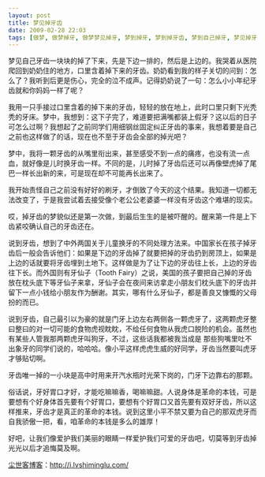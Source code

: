 ```yaml
---
layout: post
title: 梦见掉牙齿
date: 2009-02-28 22:03
tags: [做梦, 做梦掉牙, 做梦梦见掉牙, 梦到掉牙, 梦到掉牙齿, 梦到自己掉牙, 梦见掉牙, 梦见自己掉牙, 每月记梦]
---
```

梦见自己牙齿一块块的掉了下来，先是下边一排的，然后是上边的。我哭着从医院爬回到奶奶住的地方，口里含着掉下来的牙齿。奶奶看到我的样子关切的问到：怎么了？我听到后更是伤心，完全的泣不成声。记得奶奶说了一句：怎么小小年纪牙齿就和你妈妈一样了呢？

我用一只手接过口里含着的掉下来的牙齿，轻轻的放在地上，此时口里只剩下光秃秃的牙床。梦中，我想到：这下子完了，难道要把满嘴都装上假牙？这以后的日子可怎么过啊？我想起了之前同学们用细钢丝固定纠正牙齿的事来，我想着要是自己之前也这样做了的话，现在也不至于牙齿会全部的掉光吧？

梦中，我将一颗牙齿的从嘴里衔出来，甚至感受不到一点的痛疼，也没有流一点血，就好像是儿时换牙齿一样。不同的是，儿时掉了牙齿后还可以再像壁虎掉了尾巴一样长出新的来，可是现在却不可能再长出来了。

我开始责怪自己之前没有好好的刷牙，才倒致了今天的这个结果。我知道一切都无法改变了，于是我尝试着去接受像个老公公老婆婆一样没有牙齿这个难堪的现实。

哎，掉牙齿的梦貌似还是第一次做，到最后生生的是被吓醒的。醒来第一件是上下齿紧咬确认自己的牙齿还在。

说到牙齿，想到了中外两国关于儿童换牙的不同处理方法来。中国家长在孩子掉牙齿后一般会告诉他们：如果是下边的牙齿掉了就要把掉的牙齿扔到房顶上，如果是上边的话就要将牙齿埋到土地下。这样做是为了让下边的牙齿往上长，上边的牙齿往下长。而外国则有牙仙子（Tooth Fairy）之说，美国的孩子要把自己掉的牙齿放在枕头底下等牙仙子来拿，牙仙子会在夜间来访拿走小朋友们枕头底下的牙齿并留下一点小钱给小朋友作为酬谢。其实，哪有什么牙仙子，都是善良又慷慨的父母扮的而已。

说到牙齿，自己最引以为豪的就是门牙上边左右两侧各一颗虎牙了，这两颗虎牙整曰整曰的对一切可能的食物虎视眈眈，不给任何食物从我虎口脱险的机会。虽然也有某些人管我那两颗虎牙叫狗牙，不过，这些话我都被我当成是 那些狗嘴里吐不出象牙的同学们说的，哈哈哈。像小平这样虎虎生威的好同学，牙齿当然要叫虎牙才够贴切啊。

牙齿唯一掉的一小块是高中时用来开汽水瓶时光荣下岗的，门牙下边靠右的那颗。

俗话说，牙好胃口才好，才能吃嘛嘛香，喝嘛嘛甜。人说身体是革命的本钱，可是要想有个好身体首先要有个好胃口，要想有个好胃口又首先要有双好牙齿，所以这样推来，牙齿才是真正的革命的本钱。说到这里小平不禁又要为自己的那双虎牙而自我骄傲一把，看，咱革命的本钱是多么的雄厚！

好吧，让我们像爱护我们美丽的眼睛一样爱护我们可爱的牙齿吧，切莫等到牙齿掉光光以后才追悔莫及啊。

<a href="http://i.lvshiminglu.com/">尘世客博客</a>：<a href="http://i.lvshiminglu.com/">http://i.lvshiminglu.com/</a>

